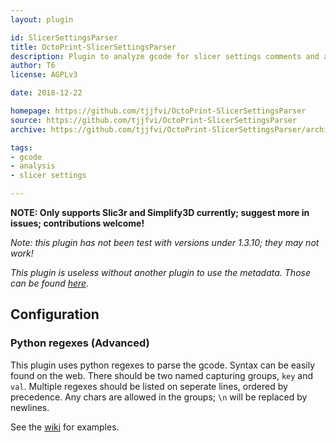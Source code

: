 ```yaml
---
layout: plugin

id: SlicerSettingsParser
title: OctoPrint-SlicerSettingsParser
description: Plugin to analyze gcode for slicer settings comments and add additional metadata of such settings.
author: T6
license: AGPLv3

date: 2018-12-22

homepage: https://github.com/tjjfvi/OctoPrint-SlicerSettingsParser
source: https://github.com/tjjfvi/OctoPrint-SlicerSettingsParser
archive: https://github.com/tjjfvi/OctoPrint-SlicerSettingsParser/archive/master.zip

tags:
- gcode
- analysis
- slicer settings

---
```


**NOTE: Only supports Slic3r and Simplify3D currently; suggest more in issues; contributions welcome!**

*Note: this plugin has not been test with versions under 1.3.10; they may not work!*

*This plugin is useless without another plugin to use the metadata. Those can be found [here](/by_tag/#tag-slicer-settings).*

## Configuration

### Python regexes (Advanced)

This plugin uses python regexes to parse the gcode.
Syntax can be easily found on the web.
There should be two named capturing groups, `key` and `val`.
Multiple regexes should be listed on seperate lines, ordered by precedence.
Any chars are allowed in the groups; `\n` will be replaced by newlines.

See the [wiki](https://github.com/tjjfvi/OctoPrint-SlicerSettingsParser/wiki/Python-regexes) for examples.
